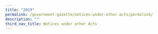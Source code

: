 ```yaml
---
title: "2019"
permalink: /government-gazette/notices-under-other-acts/permalink/
description: ""
third_nav_title: Notices under other Acts
---
```


